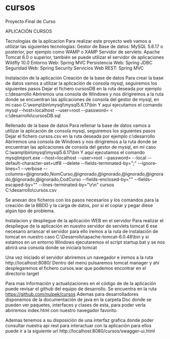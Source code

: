 # cursos
Proyecto Final de Curso

APLICACIÓN CURSOS

Tecnologias  de la aplicacion
Para realizar este proyecto web vamos a utilizar las siguientes tecnologías:
Gestor de Base de datos: MySQL 5.6.17 o posterior, por ejemplo como WAMP o XAMP
Servidor de servlets: Apache Tomcat 6.0 o superior, también se puede utilizar el servidor de aplicaciones  Wildfly  10.0
Entorno Web: Spring MVC
Persistencia Web: Spring JDBC
Seguridad Web: Spring Security
Servicios Web REST: Spring MVC 

Instalación de la aplicación
Creación de la base de datos 
Para crear la base de datos vamos a utilizar la aplicación de consola mysql, seguiremos los siguientes pasos 
Dejar el fichero cursosDB en la ruta deseada por ejemplo c:\desarrollo 
Abriremos una consola de Windows y nos dirigiremos a la ruta donde se encuentran las aplicaciones de consola del gestor de  mysql, en mi caso C:\wamp\bin\mysql\mysql5.6.17\bin
Y aquí ejecutamos el comando 
mysql --host=localhost --user=root --password=    <  c:\desarrollo\cursosDB.sql
 
Rellenado de la base de datos 
Para rellenar la base de datos vamos a utilizar la aplicación de consola mysql, seguiremos los siguientes pasos 
Dejar el fichero cursos.csv en la ruta deseada por ejemplo c:\desarrollo 
Abriremos una consola de Windows y nos dirigiremos a la ruta donde se encuentran las aplicaciones de consola del gestor de  mysql, en mi caso C:\wamp\bin\mysql\mysql5.6.17\bin
Y aquí ejecutamos el comando 
mysqlimport.exe --host=localhost --user=root --password= --local --default-character-set=utf8 --delete --fields-terminated-by=";" --ignore-lines=1 --verbose --columns=@ignorado,NomCurso,@ignorado,@ignorado,@ignorado,@ignorado,@ignorado,@ignorado,CodCurso --fields-enclosed-by="" --fields-escaped-by="" --lines-terminated-by="\r\n"  cursos C:\desarrollo\cursos.csv

 

Se anexan dos ficheros con los pasos necesarios y los comandos para la creación de la BBDD y la carga de datos, por si el copiar y pegar diese algún tipo de problema. 
      

Instalacion y despliegue de la aplicación WEB en el servidor
Para realizar el despliegue de la aplicación en nuestro servidor de servlets tomcat 6 ese necesario arrancar el servidor para ello iremos a la ruta de instalación de tomcat en nuestro caso C:\Desarrollo\apache-tomcat-6.0.48\bin y si estamos en un entorno Windows ejecutaremos el script startup.bat y se nos abrirá una consola donde se iniciara tomcat
 

Una vez iniciado el servidor abriremos un navegador e iremos a la ruta http://localhost:8080/
Dentro del menú pulsaremos tomcat manager y ahí desplegaremos el fichero cursos.war que podemos encontrar en el directorio target 

 

 

Para mas información y actualizaciones en el código de de la aplicación puede revisar el github del equipo de desarrollo. Se encuentra en la ruta https://github.com/nuipek/cursos
Ademas para desarrolladores disponemos de la documentación de java en la carpeta Doc donde se pueden ver paquetes, interfaces y clases de esta, para poder verla abriremos index.html con nuestro navegador favorito. 
 


Ademas tenemos a su disposición de una interfaz grafica donde poder consultar nuestra api rest para interactuar con la aplicación para ellos puede ir a la siguiente url http://localhost:8080/cursos/swagger-ui.html
 





